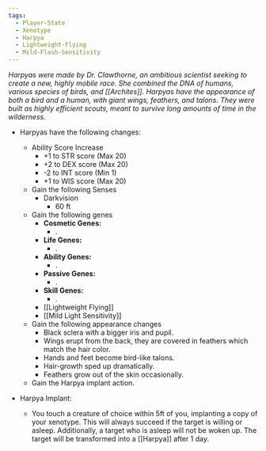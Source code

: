 ```yaml
---
tags:
  - Player-State
  - Xenotype
  - Harpya
  - Lightweight-Flying
  - Mild-Flash-Sensitivity
---
```

*Harpyas were made by Dr. Clawthorne, an ambitious scientist seeking to create a new, highly mobile race. She combined the DNA of humans, various species of birds, and [[Archites]]. Harpyas have the appearance of both a bird and a human, with giant wings, feathers, and talons. They were built as highly efficient scouts, meant to survive long amounts of time in the wilderness.*

- Harpyas have the following changes:
	* Ability Score Increase
		* +1 to STR score (Max 20)
		* +2 to DEX score (Max 20)
		* -2 to INT score (Min 1)
		* +1 to WIS score (Max 20)
	* Gain the following Senses
		* Darkvision
			* 60 ft
	*  Gain the following genes
		-  **Cosmetic Genes:**
			- .
		- **Life Genes:**
			- .
		- **Ability Genes:**
			- .
		- **Passive Genes:**
			- .
		- **Skill Genes:**
			- .
		* [[Lightweight Flying]]
		* [[Mild Light Sensitivity]]
	* Gain the following appearance changes
		* Black sclera with a bigger iris and pupil.
		* Wings erupt from the back, they are covered in feathers which match the hair color.
		* Hands and feet become bird-like talons.
		* Hair-growth sped up dramatically.
		* Feathers grow out of the skin occasionally.
	* Gain the Harpya implant action.

- Harpya Implant:
	- You touch a creature of choice within 5ft of you, implanting a copy of your xenotype. This will always succeed if the target is willing or asleep. Additionally, a target who is asleep will not be woken up. The target will be transformed into a [[Harpya]] after 1 day.